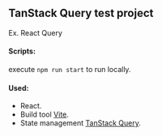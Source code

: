 ## TanStack Query test project

Ex. React Query

#### Scripts:

execute `npm run start` to run locally.

#### Used:

* React.
* Build tool [Vite](https://vitejs.dev/).
* State management [TanStack Query](https://tanstack.com/query/latest).
